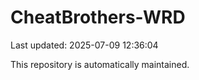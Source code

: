 # CheatBrothers-WRD

Last updated: 2025-07-09 12:36:04

This repository is automatically maintained.
